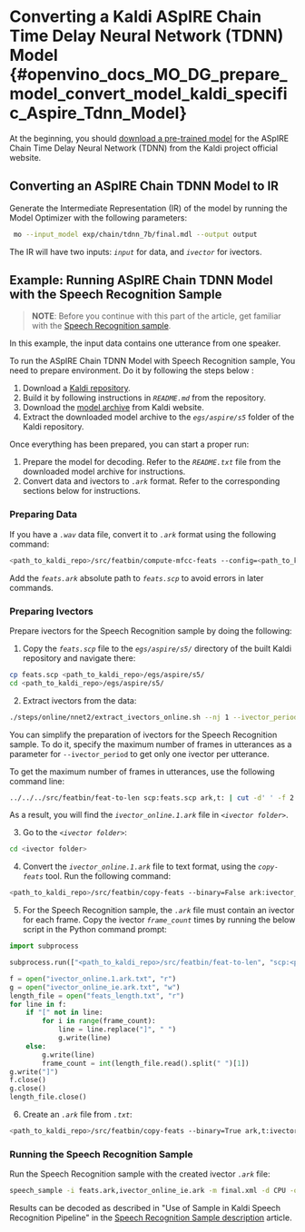 # Converting a Kaldi ASpIRE Chain Time Delay Neural Network (TDNN) Model {#openvino_docs_MO_DG_prepare_model_convert_model_kaldi_specific_Aspire_Tdnn_Model}

At the beginning, you should [download a pre-trained model](https://kaldi-asr.org/models/1/0001_aspire_chain_model.tar.gz)
for the ASpIRE Chain Time Delay Neural Network (TDNN) from the Kaldi project official website.

## Converting an ASpIRE Chain TDNN Model to IR

Generate the Intermediate Representation (IR) of the model by running the Model Optimizer with the following parameters:
```sh
 mo --input_model exp/chain/tdnn_7b/final.mdl --output output
```

The IR will have two inputs: *`input`* for data, and *`ivector`* for ivectors.

## Example: Running ASpIRE Chain TDNN Model with the Speech Recognition Sample

> **NOTE**: Before you continue with this part of the article, get familiar with the [Speech Recognition sample](../../../../../samples/cpp/speech_sample/README.md).

In this example, the input data contains one utterance from one speaker. 

To run the ASpIRE Chain TDNN Model with Speech Recognition sample, You need to prepare environment. Do it by following the steps below :
1. Download a [Kaldi repository](https://github.com/kaldi-asr/kaldi).
2. Build it by following instructions in *`README.md`* from the repository.
3. Download the [model archive](https://kaldi-asr.org/models/1/0001_aspire_chain_model.tar.gz) from Kaldi website.
4. Extract the downloaded model archive to the *`egs/aspire/s5`* folder of the Kaldi repository.

Once everything has been prepared, you can start a proper run:

1. Prepare the model for decoding. Refer to the *`README.txt`* file from the downloaded model archive for instructions.
2. Convert data and ivectors to *`.ark`* format. Refer to the corresponding sections below for instructions.

### Preparing Data

If you have a *`.wav`* data file, convert it to *`.ark`* format using the following command:
```sh
<path_to_kaldi_repo>/src/featbin/compute-mfcc-feats --config=<path_to_kaldi_repo>/egs/aspire/s5/conf/mfcc_hires.conf scp:./wav.scp ark,scp:feats.ark,feats.scp
```
Add the *`feats.ark`* absolute path to *`feats.scp`* to avoid errors in later commands.

### Preparing Ivectors

Prepare ivectors for the Speech Recognition sample by doing the following:

1. Copy the *`feats.scp`* file to the *`egs/aspire/s5/`* directory of the built Kaldi repository and navigate there:
```sh
cp feats.scp <path_to_kaldi_repo>/egs/aspire/s5/
cd <path_to_kaldi_repo>/egs/aspire/s5/
```

2. Extract ivectors from the data:
```sh
./steps/online/nnet2/extract_ivectors_online.sh --nj 1 --ivector_period <max_frame_count_in_utterance> <data folder> exp/tdnn_7b_chain_online/ivector_extractor <ivector folder>
```
You can simplify the preparation of ivectors for the Speech Recognition sample. To do it, specify the maximum number of frames in utterances as a parameter for `--ivector_period`
to get only one ivector per utterance.

To get the maximum number of frames in utterances, use the following command line:
```sh
../../../src/featbin/feat-to-len scp:feats.scp ark,t: | cut -d' ' -f 2 - | sort -rn | head -1
```
As a result, you will find the *`ivector_online.1.ark`* file in *`<ivector folder>`*.

3. Go to the *`<ivector folder>`*:
```sh
cd <ivector folder>
```

4. Convert the *`ivector_online.1.ark`* file to text format, using the *`copy-feats`* tool. Run the following command:
```sh
<path_to_kaldi_repo>/src/featbin/copy-feats --binary=False ark:ivector_online.1.ark ark,t:ivector_online.1.ark.txt
```

5. For the Speech Recognition sample, the *`.ark`* file must contain an ivector
for each frame. Copy the ivector *`frame_count`* times by running the below script in the Python command prompt:
```python
import subprocess

subprocess.run(["<path_to_kaldi_repo>/src/featbin/feat-to-len", "scp:<path_to_kaldi_repo>/egs/aspire/s5/feats.scp", "ark,t:feats_length.txt"])

f = open("ivector_online.1.ark.txt", "r")
g = open("ivector_online_ie.ark.txt", "w")
length_file = open("feats_length.txt", "r")
for line in f:
    if "[" not in line:
        for i in range(frame_count):
            line = line.replace("]", " ")
            g.write(line)
    else:
        g.write(line)
        frame_count = int(length_file.read().split(" ")[1])
g.write("]")
f.close()
g.close()
length_file.close()
```

6. Create an *`.ark`* file from *`.txt`*:
```sh
<path_to_kaldi_repo>/src/featbin/copy-feats --binary=True ark,t:ivector_online_ie.ark.txt ark:ivector_online_ie.ark
```

### Running the Speech Recognition Sample

Run the Speech Recognition sample with the created ivector *`.ark`* file:
```sh
speech_sample -i feats.ark,ivector_online_ie.ark -m final.xml -d CPU -o prediction.ark -cw_l 17 -cw_r 12
```

Results can be decoded as described in "Use of Sample in Kaldi Speech Recognition Pipeline"
in the [Speech Recognition Sample description](../../../../../samples/cpp/speech_sample/README.md) article.
